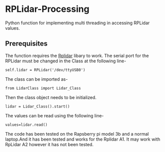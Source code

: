 # RPLidar-Processing
Python function for implementing multi threading in accessing RPLidar values.

## Prerequisites

The function requires the [Rplidar](https://github.com/SkoltechRobotics/rplidar) libary to work.
The serial port for the RPLidar must be changed in the Class at the following line-

```
self.lidar = RPLidar('/dev/ttyUSB0')
```

The class can be imported as-

```
from LidarClass import Lidar_Class
```

Then the class object needs to be initialized.

```
lidar = Lidar_Class().start()
```

The values can be read using the following line-

```
values=lidar.read()
```

The code has been tested on the Rapsberry pi model 3b and a normal laptop.And it has been tested and  works for the Rplidar A1.
It may work with RpLidar A2 however it has not been tested.
